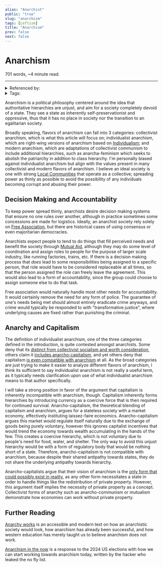 ```yaml
---
alias: "Anarchist"
public: "true"
slug: "anarchism"
tags: [Leftism]
title: "Anarchism"
prev: false
next: false
---
```

<script setup>
import { data } from '../../git.data.ts';
import { useData } from 'vitepress';
const pageData = useData();
</script>
<h1 class="p-name">Anarchism</h1>
<p>701 words, ~4 minute read. <span v-html="data[`site/${pageData.page.value.relativePath}`]" /></p>
<hr/>

<details><summary>Referenced by:</summary><a href="/garden/direct-action/index.md">Direct Action</a><a href="/garden/free-association/index.md">Free Association</a><a href="/garden/individualism/index.md">Individualism</a><a href="/garden/mutual-aid/index.md">Mutual Aid</a><a href="/garden/on-authority/index.md">On Authority</a></details>

<details><summary>Tags:</summary><a href="/garden/leftism/index.md">Leftism</a></details>

Anarchism is a political philosophy centered around the idea that authoritative hierarchies are unjust, and aim for a society completely devoid of a state. They see a state as inherently self-preservationist and oppressive, thus that it has no place in society nor the transition to an egalitarian society.

Broadly speaking, flavors of anarchism can fall into 3 categories: collectivist anarchism, which is what this article will focus on; individualist anarchism, which are right-wing versions of anarchism based on [Individualism](/garden/individualism/index.md); and modern anarchism, which are adaptations of collectivist communism to include additional hierarchies, such as anarcha-feminism which seeks to abolish the patriarchy in addition to class hierarchy. I'm personally biased against individualist anarchism but align with the values present in many collectivist and modern flavors of anarchism. I believe an ideal society is one with strong [Local Communities](/garden/local-communities/index.md) that operate as a collective; spreading power as thinly as possible to avoid the possibility of any individuals becoming corrupt and abusing their power.

## Decision Making and Accountability

To keep power spread thinly, anarchists desire decision making systems that ensure no one rules over another, although in practice sometimes some concessions are made for logistics. Ideally, an anarchist society rely solely on [Free Association](/garden/free-association/index.md), but there are historical cases of using consensus or even majoritarian democracies.

Anarchists expect people to tend to do things that fill perceived needs and benefit the society through [Mutual Aid](/garden/mutual-aid/index.md), although they may do some level of coordination and assign roles to people for the purpose of larger scale industry, like running factories, trains, etc. If there is a decision making process that _does_ lead to some responsibilities being assigned to a specific person, that role would have to be considered replaceable at all times, so that the person assigned the role can freely leave the agreement. This would also lead to a form of accountability, since the group could choose to assign someone else to do that task.

Free association would naturally handle most other needs for accountability. It would certainly remove the need for any form of police. The guarantee of one's needs being met should almost entirely eradicate crime anyways, and crime would typically be responded to with "transformative justice", where underlying causes are fixed rather than punishing the criminal.

## Anarchy and Capitalism

The definition of individualist anarchism, one of the three categories defined in the introduction, is quite contested amongst anarchists. Some deny that its [distinct from collectivist socialism and worth consideration](https://theanarchistlibrary.org/library/joe-peacott-individualism-reconsidered), others claim it [includes anarcho-capitalism,](https://theanarchistlibrary.org/library/geoffrey-ostergaard-anarchism-blackwell-dictionary) and yet others deny that capitalism [is even compatible with anarchism](https://theanarchistlibrary.org/library/the-anarchist-faq-editorial-collective-an-anarchist-faq-full#text-amuse-label-secf0) at all. As the broad categories are just trying to make it easier to analyze different flavors of anarchism, I think its sufficient to say individualist anarchism is not really a useful term, as it typically needs clarification upon use of what individualist anarchism means to that author specifically.

I will take a strong position in favor of the argument that capitalism is inherently incompatible with anarchism, though. Capitalism inherently forms hierarchies by introducing currency as a coercive force that is then required for continued survival. Anarcho-capitalism, the theoretical blending of capitalism and anarchism, argues for a stateless society with a market economy, effectively instituting laissez-faire economics. Anarcho-capitalism argues this market would regulate itself naturally due to the exchange of goods being purely voluntary, however this ignores capitalist incentives that would trend the economy towards wealth accumulating in the hands of the few. This creates a coercive hierarchy, which is not voluntary due to people's need for food, water, and shelter. The only way to avoid this unjust hierarchy would be with a form of regulatory body that would be nothing short of a state. Therefore, anarcho-capitalism is not compatible with anarchism, because despite their shared antipathy towards states, they do not share the underlying antipathy towards hierarchy.

Anarcho-capitalists argue that their vision of anarchism is the [only form that could possibly exist in reality](https://archive.lewrockwell.com/rothbard/rothbard103.html), as any other form necessitates a state in order to handle things like the redistribution of private property. However, this argument itself implies the necessity of private property as a concept. Collectivist forms of anarchy such as anarcho-communism or mutualism demonstrate how economies can work without private property.

## Further Reading

[Anarchy works](https://theanarchistlibrary.org/library/peter-gelderloos-anarchy-works) is an accessible and modern text on how an anarchistic society would look, how anarchism has already been successful, and how western education has merely taught us to believe anarchism does not work.

[Anarchism in the now](https://maia.crimew.gay/posts/anarchism-in-the-now/) is a response to the 2024 US elections with how we can start working towards anarchism today, written by the hacker who leaked the no fly list.